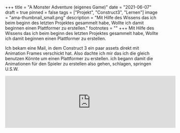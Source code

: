 +++
title = "A Monster Adventure (eigenes Game)"
date = "2021-06-07"
draft = true
pinned = false
tags = ["Projekt", "Construct3", "Lernen"]
image = "ama-thumbnail_small.png"
description = "Mit Hilfe des Wissens das ich beim beginn des letzten Projektes gesammelt habe, Wollte ich damit beginnen einen Plattformer zu erstellen."
footnotes = ""
+++
Mit Hilfe des Wissens das ich beim beginn des letzten Projektes gesammelt habe, Wollte ich damit beginnen einen Plattformer zu erstellen. 

Ich bekam eine Mail, in dem Construct 3 ein paar assets direkt mit Animation Frames verschickt hat. Also dachte ich mir das ich die gleich benutzen Könnte um einen Plattformer zu erstellen. ich begann damit die Animationen für den Spieler zu erstellen also gehen, schlagen, springen U.S.W.







<iframe frameborder="0" src="https://itch.io/embed/1088514?linkback=true&amp;border_width=2&amp;bg_color=b3e797&amp;fg_color=222222&amp;link_color=ed0000&amp;border_color=5f5f5f" width="554" height="169"><a href="https://jerome-fischer.itch.io/a-monster-adventure">A Monster adventure by Jerome  Fischer</a></iframe>
